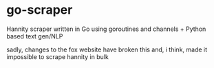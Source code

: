 # go-scraper
Hannity scraper written in Go using goroutines and channels + Python based text gen/NLP

sadly, changes to the fox website have broken this and, i think, made it impossible to scrape hannity in bulk
